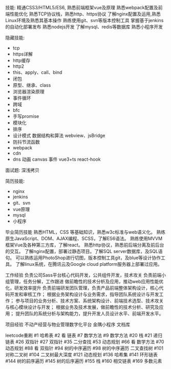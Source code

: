 
技能:
精通CSS3/HTML5/ES6, 熟悉前端框架vue及原理
熟悉webpack配置及前端性能优化
熟悉TCP协议栈，熟悉http、https协议
了解nginx配置及运用,熟悉Linux环境及熟悉其基本操作
熟练使用git、svn等版本控制工具
掌握基于jenkins的自动化部署发布
熟悉nodejs开发
了解mysql、redis等数据库
熟悉小程序开发

隐藏技能:
- tcp
- https详解
- http缓存
- http2
- this、apply、call、bind
- 闭包
- 原型、继承、class
- 浏览器渲染原理
- 事件循环
- 跨域
- bfc
- 手写promise
- 模块化
- 排序
- 设计模式
数据结构和算法
webview、jsBridge
- 防抖节流函数
- webpack
- cdn
- dns
动画
canvas
事件
vue3+ts
react-hook

面试题:
深浅拷贝

简历技能:
- nginx
- jenkins
- git、svn
- vue原理
- mysql
- 小程序

毕业简历技能
熟悉HTML，CSS 等基础知识，熟悉w3c标准与web语义化。
熟练原生JavaScript、DOM、AJAX编程、SCSS，了解ES6语法。
熟练使用MVVM框架Vue及各种第三方库，了解react。
熟悉http协议，熟悉前后端分离及前后台的交互。
了解nginx配置，部署过静态项目。了解SQL server数据库，及SQL语句。
可以熟练运用PhotoShop进行切图，版本控制工具git，及blue等设计协作工具。
了解linux系统，在腾讯云及Google cloud platform服务器上部署过应用。 

工作经验
负责公司Sass平台核心代码开发，公共组件开发，技术攻关
负责前端小组管理，任务分解，工作跟进
做前瞻性的技术分析及应用，推动web应用性能优化，研发效率提升
负责前端研发团队管理，负责产品前端整体架构设计，核心代码开发和审核工作； 
根据业务架构设计与业务需求，指导团队系统设计与开发工作； 
参与项目的业务分析、技术方案、系统架构设计、前端技术选型、技术攻关与核心模块设计与开发； 
根据业务及技术发展，做前瞻性的技术分析、研究及应用； 
提升团队的系统分析与架构能力，提升开发人员设计水平、前端开发水平。

项目经验
不动产经营与物业管理数字化平台
金隅小程序
文档库

leetcode重刷
#1 哈希表
#2 看 链表
#7 数学方法
#9 数学方法
#20 栈
#21 递归 链表
#26 双指针
#27 双指针
#35 二分查找
#53 动态规划
#66 看 数学方法
#70 动态规划
#88 看 双指针
#94 树的中序遍历
#98 树的中序遍历 二叉查找树
#101 对称二叉树
#104 二叉树最大深度
#121 动态规划
#136 哈希集
#141 环形链表
#144 树的前序遍历
#145 树的后序遍历
#155 栈
#160 相交链表
#169 多数元素